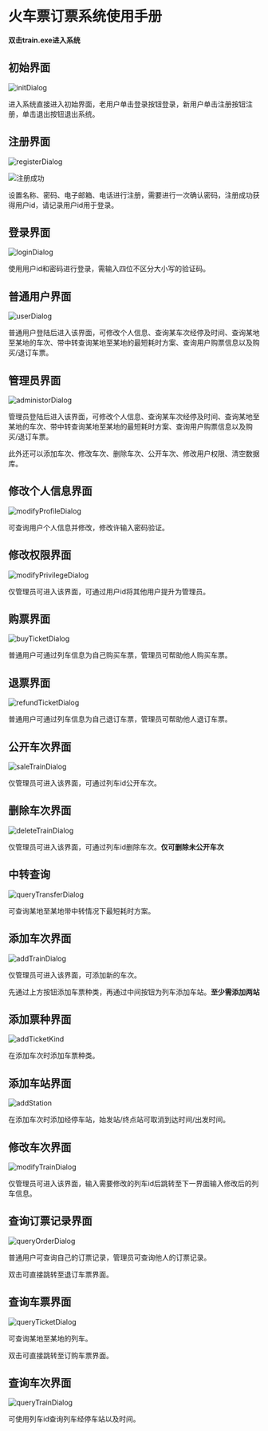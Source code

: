 ﻿# 火车票订票系统使用手册

**双击train.exe进入系统**

## 初始界面

  ![initDialog](/picture/initDialog.png)
  
  进入系统直接进入初始界面，老用户单击登录按钮登录，新用户单击注册按钮注册，单击退出按钮退出系统。

## 注册界面

  ![registerDialog](/picture/registerDialog.png)
  
  ![注册成功](/picture/注册成功.png)

  设置名称、密码、电子邮箱、电话进行注册，需要进行一次确认密码，注册成功获得用户id，请记录用户id用于登录。
  
## 登录界面

  ![loginDialog](/picture/loginDialog.png)
  
  使用用户id和密码进行登录，需输入四位不区分大小写的验证码。

## 普通用户界面

  ![userDialog](/picture/userDialog.png)
  
  普通用户登陆后进入该界面，可修改个人信息、查询某车次经停及时间、查询某地至某地的车次、带中转查询某地至某地的最短耗时方案、查询用户购票信息以及购买/退订车票。

## 管理员界面

  ![administorDialog](/picture/administorDialog.png)
  
  管理员登陆后进入该界面，可修改个人信息、查询某车次经停及时间、查询某地至某地的车次、带中转查询某地至某地的最短耗时方案、查询用户购票信息以及购买/退订车票。
  
  此外还可以添加车次、修改车次、删除车次、公开车次、修改用户权限、清空数据库。

## 修改个人信息界面

  ![modifyProfileDialog](/picture/modifyProfileDialog.png)
  
  可查询用户个人信息并修改，修改许输入密码验证。

## 修改权限界面

  ![modifyPrivilegeDialog](/picture/modifyPrivilegeDialog.png)
  
  仅管理员可进入该界面，可通过用户id将其他用户提升为管理员。

## 购票界面

  ![buyTicketDialog](/picture/buyTicketDialog.png)
  
  普通用户可通过列车信息为自己购买车票，管理员可帮助他人购买车票。
  
## 退票界面

  ![refundTicketDialog](/picture/refundTicketDialog.png)
  
  普通用户可通过列车信息为自己退订车票，管理员可帮助他人退订车票。
  
## 公开车次界面

  ![saleTrainDialog](/picture/saleTrainDialog.png)
  
  仅管理员可进入该界面，可通过列车id公开车次。
  
## 删除车次界面

  ![deleteTrainDialog](/picture/deleteTrainDialog.png)
  
  仅管理员可进入该界面，可通过列车id删除车次。**仅可删除未公开车次**
  
## 中转查询

  ![queryTransferDialog](/picture/queryTransferDialog.png)
  
  可查询某地至某地带中转情况下最短耗时方案。
  
## 添加车次界面

  ![addTrainDialog](/picture/addTrainDialog.png)
  
  仅管理员可进入该界面，可添加新的车次。
  
  先通过上方按钮添加车票种类，再通过中间按钮为列车添加车站。**至少需添加两站**

## 添加票种界面

  ![addTicketKind](/picture/addTicketKind.png)
  
  在添加车次时添加车票种类。

## 添加车站界面

  ![addStation](/picture/addStation.png)
  
  在添加车次时添加经停车站，始发站/终点站可取消到达时间/出发时间。

## 修改车次界面

  ![modifyTrainDialog](/picture/modifyTrainDialog.png)
  
  仅管理员可进入该界面，输入需要修改的列车id后跳转至下一界面输入修改后的列车信息。

## 查询订票记录界面

  ![queryOrderDialog](/picture/queryOrderDialog.png)
  
  普通用户可查询自己的订票记录，管理员可查询他人的订票记录。
  
  双击可直接跳转至退订车票界面。
  
## 查询车票界面

  ![queryTicketDialog](/picture/queryTicketDialog.png)
  
  可查询某地至某地的列车。
  
  双击可直接跳转至订购车票界面。
  
## 查询车次界面

  ![queryTrainDialog](/picture/queryTrainDialog.png)
  
  可使用列车id查询列车经停车站以及时间。

